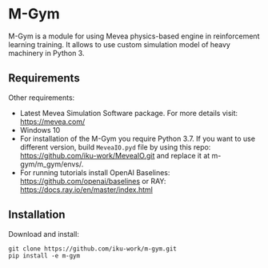 # M-Gym

M-Gym is a module for using Mevea physics-based engine in reinforcement learning training. It allows to use custom simulation model of heavy machinery in Python 3. 

## Requirements
Other requirements:
- Latest Mevea Simulation Software package. For more details visit: https://mevea.com/
- Windows 10
- For installation of the M-Gym you require Python 3.7. If you want to use different version, build ```MeveaIO.pyd``` file by using this repo:  https://github.com/iku-work/MeveaIO.git and replace it at 
m-gym/m_gym/envs/. 
- For running tutorials install OpenAI Baselines: https://github.com/openai/baselines or RAY: https://docs.ray.io/en/master/index.html 

## Installation

Download and install:

```console
git clone https://github.com/iku-work/m-gym.git
pip install -e m-gym
```

